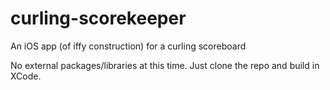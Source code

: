 # curling-scorekeeper
An iOS app (of iffy construction) for a curling scoreboard

No external packages/libraries at this time. Just clone the repo and build in XCode.
